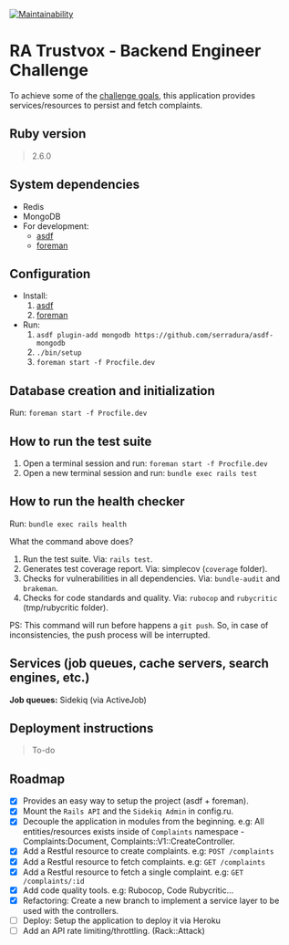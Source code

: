 [![Maintainability](https://api.codeclimate.com/v1/badges/2fcd0e1d5e3144a903b5/maintainability)](https://codeclimate.com/github/serradura/ra-trustvox-backend-engineer-challenge/maintainability)

# RA Trustvox - Backend Engineer Challenge

To achieve some of the [challenge goals](https://gist.github.com/cleytonmessias/6098d0747743620dfc58f977a8f1ded7),
this application provides services/resources to persist and fetch complaints.

## Ruby version
> 2.6.0

## System dependencies
* Redis
* MongoDB
* For development:
  * [asdf](https://github.com/asdf-vm/asdf#installation)
  * [foreman](https://github.com/ddollar/foreman#installation)

## Configuration
* Install:
  1. [asdf](https://github.com/asdf-vm/asdf#installation)
  2. [foreman](https://github.com/ddollar/foreman#installation)
* Run:
  1. `asdf plugin-add mongodb https://github.com/serradura/asdf-mongodb`
  2. `./bin/setup`
  3. `foreman start -f Procfile.dev`

## Database creation and initialization
Run: `foreman start -f Procfile.dev`

## How to run the test suite
1. Open a terminal session and run: `foreman start -f Procfile.dev`
2. Open a new terminal session and run: `bundle exec rails test`

## How to run the health checker
Run: `bundle exec rails health`

What the command above does?
1. Run the test suite. Via: `rails test`.
2. Generates test coverage report. Via: simplecov (`coverage` folder).
3. Checks for vulnerabilities in all dependencies. Via: `bundle-audit` and `brakeman`.
4. Checks for code standards and quality. Via: `rubocop` and `rubycritic` (tmp/rubycritic folder).

PS: This command will run before happens a `git push`. So, in case of inconsistencies, the push process will be interrupted.

## Services (job queues, cache servers, search engines, etc.)

__Job queues:__ Sidekiq (via ActiveJob)

## Deployment instructions
> To-do

## Roadmap
- [x] Provides an easy way to setup the project (asdf + foreman).
- [x] Mount the `Rails API` and the `Sidekiq Admin` in config.ru.
- [x] Decouple the application in modules from the beginning. e.g: All entities/resources exists inside of `Complaints` namespace - Complaints:Document, Complaints::V1::CreateController.
- [x] Add a Restful resource to create complaints. e.g: `POST /complaints`
- [x] Add a Restful resource to fetch complaints. e.g: `GET /complaints`
- [x] Add a Restful resource to fetch a single complaint. e.g: `GET /complaints/:id`
- [x] Add code quality tools. e.g: Rubocop, Code Rubycritic...
- [x] Refactoring: Create a new branch to implement a service layer to be used with the controllers.
- [ ] Deploy: Setup the application to deploy it via Heroku
- [ ] Add an API rate limiting/throttling. (Rack::Attack)
